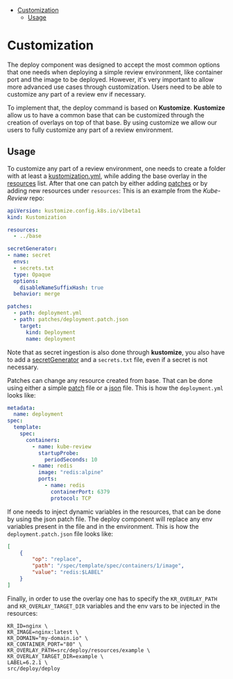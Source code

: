 - [Customization](#customization)
  * [Usage](#usage)

# Customization

The deploy component was designed to accept the most common options that one needs when deploying a simple review environment, like container port and the image to be deployed. However, it's very important to allow more advanced use cases through customization. Users need to be able to customize any part of a review env if necessary.

To implement that, the deploy command is based on **Kustomize**. **Kustomize** allow us to have a common base that can be customized through the creation of overlays on top of that base. By using customize we allow our users to fully customize any part of a review environment.

## Usage

To customize any part of a review environment, one needs to create a folder with at least a [kustomization.yml](https://kubectl.docs.kubernetes.io/references/kustomize/kustomization/), while adding the base overlay in the [resources](https://kubectl.docs.kubernetes.io/references/kustomize/resource/) list. After that one can patch by either adding [patches](https://kubectl.docs.kubernetes.io/references/kustomize/patches/) or by adding new resources under `resources`: This is an example from the *Kube-Review* repo:

```yaml
apiVersion: kustomize.config.k8s.io/v1beta1
kind: Kustomization

resources:
  - ../base

secretGenerator:
- name: secret
  envs:
  - secrets.txt
  type: Opaque
  options:
    disableNameSuffixHash: true
  behavior: merge

patches:
  - path: deployment.yml
  - path: patches/deployment.patch.json
    target:
      kind: Deployment
      name: deployment
```

Note that as secret ingestion is also done through **kustomize**, you also have to add a [secretGenerator](https://kubectl.docs.kubernetes.io/references/kustomize/secretgenerator/) and a `secrets.txt` file, even if a secret is not necessary.

Patches can change any resource created from base. That can be done using either a simple [patch](https://kubectl.docs.kubernetes.io/references/kustomize/patches/) file or a [json](https://kubectl.docs.kubernetes.io/references/kustomize/patchesjson6902/) file. This is how the `deployment.yml` looks like:

```yaml
metadata:
  name: deployment
spec:
  template:
    spec:
      containers:
        - name: kube-review
          startupProbe:
            periodSeconds: 10
        - name: redis
          image: "redis:alpine"
          ports:
            - name: redis
              containerPort: 6379
              protocol: TCP
```

If one needs to inject dynamic variables in the resources, that can be done by using the json patch file. The deploy component will replace any env variables present in the file and in the environment. This is how the `deployment.patch.json` file looks like:

```json
[
    {
        "op": "replace",
        "path": "/spec/template/spec/containers/1/image",
        "value": "redis:$LABEL"
    }
]
```

Finally, in order to use the overlay one has to specify the `KR_OVERLAY_PATH` and `KR_OVERLAY_TARGET_DIR` variables and the env vars to be injected in the resources:

```
KR_ID=nginx \
KR_IMAGE=nginx:latest \
KR_DOMAIN="my-domain.io" \
KR_CONTAINER_PORT="80" \
KR_OVERLAY_PATH=src/deploy/resources/example \
KR_OVERLAY_TARGET_DIR=example \
LABEL=6.2.1 \
src/deploy/deploy
```
